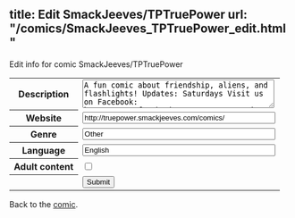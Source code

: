 title: Edit SmackJeeves/TPTruePower
url: "/comics/SmackJeeves_TPTruePower_edit.html"
---
Edit info for comic SmackJeeves/TPTruePower

<form name="comic" action="http://gaepostmail.appspot.com/comic/" method="post">
<table class="comicinfo">
<tr>
<th>Description</th><td><textarea name="description" cols="40" rows="3">A fun comic about friendship, aliens, and flashlights! Updates: Saturdays Visit us on Facebook: https://www.facebook.com/truepowercomic</textarea></td>
</tr>
<tr>
<th>Website</th><td><input type="text" name="url" value="http://truepower.smackjeeves.com/comics/" size="40"/></td>
</tr>
<tr>
<th>Genre</th><td><input type="text" name="genre" value="Other" size="40"/></td>
</tr>
<tr>
<th>Language</th><td><input type="text" name="language" value="English" size="40"/></td>
</tr>
<tr>
<th>Adult content</th><td><input type="checkbox" name="adult" value="adult" /></td>
</tr>
<tr>
<th></th><td>
<input type="hidden" name="comic" value="SmackJeeves_TPTruePower" />
<input type="submit" name="submit" value="Submit" />
</td>
</tr>
</table>
</form>

Back to the [comic](SmackJeeves_TPTruePower.html).
